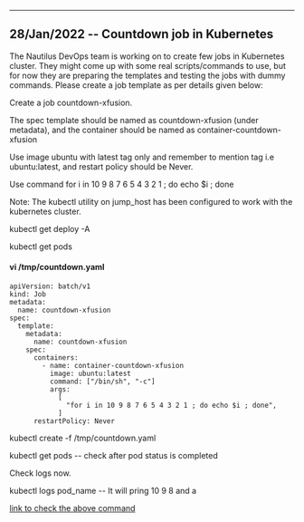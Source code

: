 ---------------------------------------------------------------------------------------------------------------------------------------------
28/Jan/2022 -- Countdown job in Kubernetes
---------------------------------------------------------------------------------------------------------------------------------------------

The Nautilus DevOps team is working on to create few jobs in Kubernetes cluster. They might come up with some real scripts/commands to use, 
but for now they are preparing the templates and testing the jobs with dummy commands. Please create a job template as per details given below:

Create a job countdown-xfusion.

The spec template should be named as countdown-xfusion (under metadata), and the container should be named as container-countdown-xfusion

Use image ubuntu with latest tag only and remember to mention tag i.e ubuntu:latest, and restart policy should be Never.

Use command for i in 10 9 8 7 6 5 4 3 2 1 ; do echo $i ; done

Note: The kubectl utility on jump_host has been configured to work with the kubernetes cluster.

kubectl get deploy -A

kubectl get pods

#### vi /tmp/countdown.yaml

```
apiVersion: batch/v1
kind: Job
metadata:
  name: countdown-xfusion
spec:
  template:
    metadata:
      name: countdown-xfusion
    spec:
      containers:
        - name: container-countdown-xfusion
          image: ubuntu:latest
          command: ["/bin/sh", "-c"]
          args:
            [
              "for i in 10 9 8 7 6 5 4 3 2 1 ; do echo $i ; done",
            ]
      restartPolicy: Never
```
kubectl create -f /tmp/countdown.yaml 

kubectl get pods -- check after pod status is completed

Check logs now.

kubectl logs pod_name -- It will pring 10 9 8 and a

[link to check the above command](https://askubuntu.com/questions/831847/what-is-the-sh-c-command)
